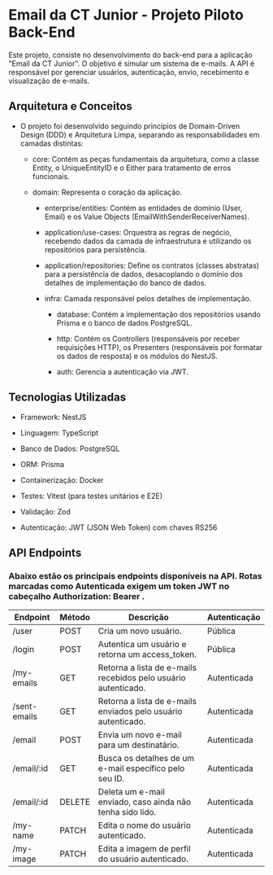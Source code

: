 # Email da CT Junior - Projeto Piloto Back-End

Este projeto, consiste no desenvolvimento do back-end para a aplicação "Email da CT Junior". O objetivo é simular um sistema de e-mails.
A API é responsável por gerenciar usuários, autenticação, envio, recebimento e visualização de e-mails.

## Arquitetura e Conceitos

- O projeto foi desenvolvido seguindo princípios de Domain-Driven Design (DDD) e Arquitetura Limpa, separando as responsabilidades em camadas distintas:

  * core: Contém as peças fundamentais da arquitetura, como a classe Entity, o UniqueEntityID e o Either para tratamento de erros funcionais.

  * domain: Representa o coração da aplicação.

    *  enterprise/entities: Contém as entidades de domínio (User, Email) e os Value Objects (EmailWithSenderReceiverNames).

    *  application/use-cases: Orquestra as regras de negócio, recebendo dados da camada de infraestrutura e utilizando os repositórios para persistência.

    *  application/repositories: Define os contratos (classes abstratas) para a persistência de dados, desacoplando o domínio dos detalhes de implementação do banco de dados.

    * infra: Camada responsável pelos detalhes de implementação.

      *  database: Contém a implementação dos repositórios usando Prisma e o banco de dados PostgreSQL.

      *  http: Contém os Controllers (responsáveis por receber requisições HTTP), os Presenters (responsáveis por formatar os dados de resposta) e os módulos do NestJS.

      *  auth: Gerencia a autenticação via JWT.

## Tecnologias Utilizadas

  - Framework: NestJS

  - Linguagem: TypeScript

  - Banco de Dados: PostgreSQL

  - ORM: Prisma

  - Containerização: Docker

  - Testes: Vitest (para testes unitários e E2E)

  - Validação: Zod

  - Autenticação: JWT (JSON Web Token) com chaves RS256

## API Endpoints

 ### Abaixo estão os principais endpoints disponíveis na API. Rotas marcadas como Autenticada exigem um token JWT no cabeçalho Authorization: Bearer <token>.
  |Endpoint	      | Método  |Descrição	                                                          |Autenticação
  | --------------|---------|---------------------------------------------------------------------|------------------
  | /user	        |POST	    |Cria um novo usuário.	                                              |Pública
  | /login	      |POST	    |Autentica um usuário e retorna um access_token.	                    |Pública
  | /my-emails	  |GET	    |Retorna a lista de e-mails recebidos pelo usuário autenticado.	      |Autenticada
  | /sent-emails  |GET	    |Retorna a lista de e-mails enviados pelo usuário autenticado.	      |Autenticada
  | /email	      |POST	    |Envia um novo e-mail para um destinatário.	                          |Autenticada
  | /email/:id	  |GET	    |Busca os detalhes de um e-mail específico pelo seu ID.	              |Autenticada
  | /email/:id	  |DELETE	  |Deleta um e-mail enviado, caso ainda não tenha sido lido.	          |Autenticada
  | /my-name	    |PATCH	  |Edita o nome do usuário autenticado.	                                |Autenticada
  | /my-image	    |PATCH	  |Edita a imagem de perfil do usuário autenticado.	                    |Autenticada
